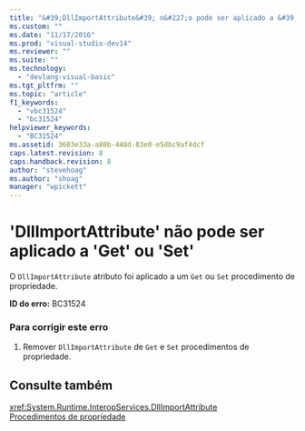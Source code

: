 ```yaml
---
title: "&#39;DllImportAttribute&#39; n&#227;o pode ser aplicado a &#39;Get&#39; ou &#39;Set&#39; | Microsoft Docs"
ms.custom: ""
ms.date: "11/17/2016"
ms.prod: "visual-studio-dev14"
ms.reviewer: ""
ms.suite: ""
ms.technology: 
  - "devlang-visual-basic"
ms.tgt_pltfrm: ""
ms.topic: "article"
f1_keywords: 
  - "vbc31524"
  - "bc31524"
helpviewer_keywords: 
  - "BC31524"
ms.assetid: 3603e33a-a80b-448d-83e0-e5dbc9af4dcf
caps.latest.revision: 8
caps.handback.revision: 8
author: "stevehoag"
ms.author: "shoag"
manager: "wpickett"
---
```

# &#39;DllImportAttribute&#39; n&#227;o pode ser aplicado a &#39;Get&#39; ou &#39;Set&#39;
O `DllImportAttribute` atributo foi aplicado a um `Get` ou `Set` procedimento de propriedade.  
  
 **ID do erro:** BC31524  
  
### Para corrigir este erro  
  
1.  Remover `DllImportAttribute` de `Get` e `Set` procedimentos de propriedade.  
  
## Consulte também  
 <xref:System.Runtime.InteropServices.DllImportAttribute>   
 [Procedimentos de propriedade](../../visual-basic/programming-guide/language-features/procedures/property-procedures.md)